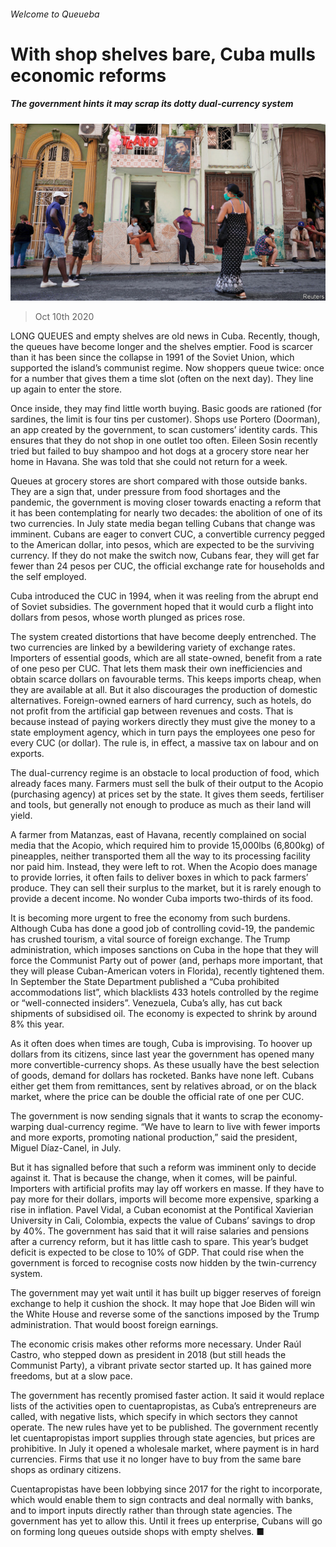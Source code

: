 ###### Welcome to Queueba

# With shop shelves bare, Cuba mulls economic reforms 

##### The government hints it may scrap its dotty dual-currency system 

![image](images/20201010_AMP001.jpg) 

> Oct 10th 2020 


LONG QUEUES and empty shelves are old news in Cuba. Recently, though, the queues have become longer and the shelves emptier. Food is scarcer than it has been since the collapse in 1991 of the Soviet Union, which supported the island’s communist regime. Now shoppers queue twice: once for a number that gives them a time slot (often on the next day). They line up again to enter the store.


Once inside, they may find little worth buying. Basic goods are rationed (for sardines, the limit is four tins per customer). Shops use Portero (Doorman), an app created by the government, to scan customers’ identity cards. This ensures that they do not shop in one outlet too often. Eileen Sosin recently tried but failed to buy shampoo and hot dogs at a grocery store near her home in Havana. She was told that she could not return for a week.



Queues at grocery stores are short compared with those outside banks. They are a sign that, under pressure from food shortages and the pandemic, the government is moving closer towards enacting a reform that it has been contemplating for nearly two decades: the abolition of one of its two currencies. In July state media began telling Cubans that change was imminent. Cubans are eager to convert CUC, a convertible currency pegged to the American dollar, into pesos, which are expected to be the surviving currency. If they do not make the switch now, Cubans fear, they will get far fewer than 24 pesos per CUC, the official exchange rate for households and the self employed.


Cuba introduced the CUC in 1994, when it was reeling from the abrupt end of Soviet subsidies. The government hoped that it would curb a flight into dollars from pesos, whose worth plunged as prices rose.


The system created distortions that have become deeply entrenched. The two currencies are linked by a bewildering variety of exchange rates. Importers of essential goods, which are all state-owned, benefit from a rate of one peso per CUC. That lets them mask their own inefficiencies and obtain scarce dollars on favourable terms. This keeps imports cheap, when they are available at all. But it also discourages the production of domestic alternatives. Foreign-owned earners of hard currency, such as hotels, do not profit from the artificial gap between revenues and costs. That is because instead of paying workers directly they must give the money to a state employment agency, which in turn pays the employees one peso for every CUC (or dollar). The rule is, in effect, a massive tax on labour and on exports.


The dual-currency regime is an obstacle to local production of food, which already faces many. Farmers must sell the bulk of their output to the Acopio (purchasing agency) at prices set by the state. It gives them seeds, fertiliser and tools, but generally not enough to produce as much as their land will yield.


A farmer from Matanzas, east of Havana, recently complained on social media that the Acopio, which required him to provide 15,000lbs (6,800kg) of pineapples, neither transported them all the way to its processing facility nor paid him. Instead, they were left to rot. When the Acopio does manage to provide lorries, it often fails to deliver boxes in which to pack farmers’ produce. They can sell their surplus to the market, but it is rarely enough to provide a decent income. No wonder Cuba imports two-thirds of its food.


It is becoming more urgent to free the economy from such burdens. Although Cuba has done a good job of controlling covid-19, the pandemic has crushed tourism, a vital source of foreign exchange. The Trump administration, which imposes sanctions on Cuba in the hope that they will force the Communist Party out of power (and, perhaps more important, that they will please Cuban-American voters in Florida), recently tightened them. In September the State Department published a “Cuba prohibited accommodations list”, which blacklists 433 hotels controlled by the regime or “well-connected insiders”. Venezuela, Cuba’s ally, has cut back shipments of subsidised oil. The economy is expected to shrink by around 8% this year.


As it often does when times are tough, Cuba is improvising. To hoover up dollars from its citizens, since last year the government has opened many more convertible-currency shops. As these usually have the best selection of goods, demand for dollars has rocketed. Banks have none left. Cubans either get them from remittances, sent by relatives abroad, or on the black market, where the price can be double the official rate of one per CUC.


The government is now sending signals that it wants to scrap the economy-warping dual-currency regime. “We have to learn to live with fewer imports and more exports, promoting national production,” said the president, Miguel Díaz-Canel, in July.


But it has signalled before that such a reform was imminent only to decide against it. That is because the change, when it comes, will be painful. Importers with artificial profits may lay off workers en masse. If they have to pay more for their dollars, imports will become more expensive, sparking a rise in inflation. Pavel Vidal, a Cuban economist at the Pontifical Xavierian University in Cali, Colombia, expects the value of Cubans’ savings to drop by 40%. The government has said that it will raise salaries and pensions after a currency reform, but it has little cash to spare. This year’s budget deficit is expected to be close to 10% of GDP. That could rise when the government is forced to recognise costs now hidden by the twin-currency system.


The government may yet wait until it has built up bigger reserves of foreign exchange to help it cushion the shock. It may hope that Joe Biden will win the White House and reverse some of the sanctions imposed by the Trump administration. That would boost foreign earnings.


The economic crisis makes other reforms more necessary. Under Raúl Castro, who stepped down as president in 2018 (but still heads the Communist Party), a vibrant private sector started up. It has gained more freedoms, but at a slow pace.


The government has recently promised faster action. It said it would replace lists of the activities open to cuentapropistas, as Cuba’s entrepreneurs are called, with negative lists, which specify in which sectors they cannot operate. The new rules have yet to be published. The government recently let cuentapropistas import supplies through state agencies, but prices are prohibitive. In July it opened a wholesale market, where payment is in hard currencies. Firms that use it no longer have to buy from the same bare shops as ordinary citizens.


Cuentapropistas have been lobbying since 2017 for the right to incorporate, which would enable them to sign contracts and deal normally with banks, and to import inputs directly rather than through state agencies. The government has yet to allow this. Until it frees up enterprise, Cubans will go on forming long queues outside shops with empty shelves. ■

